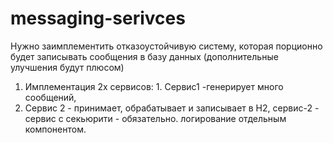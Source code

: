 # messaging-serivces
Нужно заимплементить отказоустойчивую систему, которая порционно будет записывать сообщения в базу данных (дополнительные улучшения будут плюсом)
1. Имплементация 2х сервисов: 1. Сервис1 -генерирует много сообщений,  
2. Сервис 2 - принимает, обрабатывает и записывает в Н2, сервис-2 - сервис с секьюрити - обязательно. 
логирование отдельным компонентом.
<br/>
<p align="center">
  <!-- <img src="https://github.com/Balagurovskiy/messaging-serivces/blob/7e1208cd0261b88d39befb6e51bfce953e1275e7/schema.jpg" title="hover text"> -->
</p>


